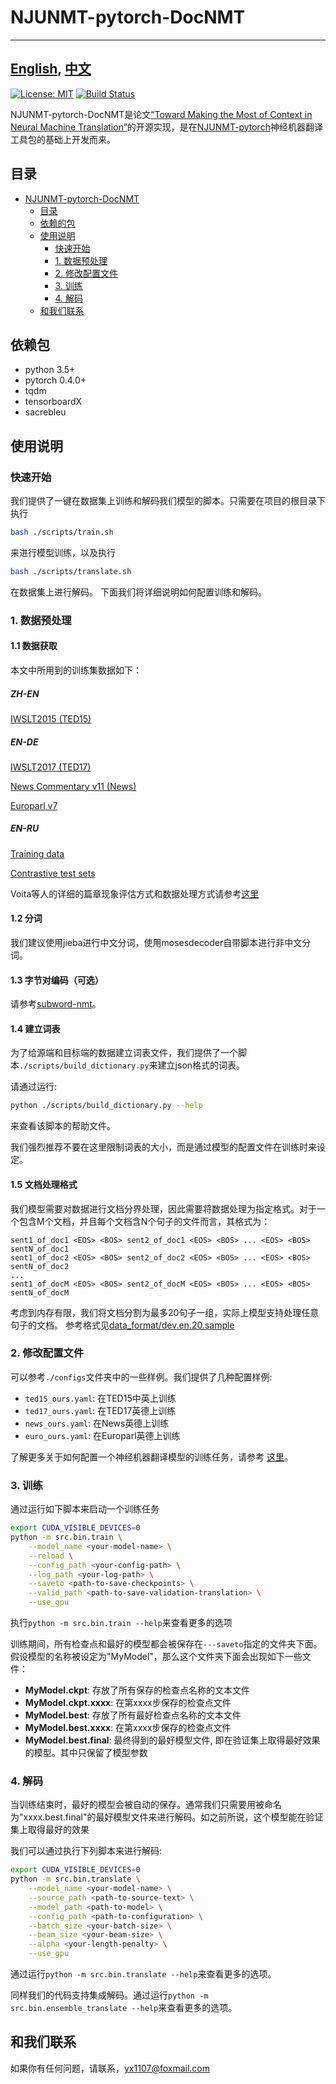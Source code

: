 # NJUNMT-pytorch-DocNMT

---
[English](README.md), [中文](README-zh.md)
---

[![License: MIT](https://img.shields.io/badge/License-MIT-yellow.svg)](https://opensource.org/licenses/MIT) [![Build Status](https://travis-ci.com/whr94621/NJUNMT-pytorch.svg?branch=dev-travis-ci)](https://travis-ci.com/whr94621/NJUNMT-pytorch)

NJUNMT-pytorch-DocNMT是论文[“Toward Making the Most of Context in Neural Machine Translation”](https://arxiv.org/abs/2002.07982)的开源实现，是在[NJUNMT-pytorch](https://github.com/whr94621/NJUNMT-pytorch)神经机器翻译工具包的基础上开发而来。

## 目录
- [NJUNMT-pytorch-DocNMT](#njunmt-pytorch-docnmt)
    - [目录](#%E7%9B%AE%E5%BD%95)
    - [依赖的包](#%E4%BE%9D%E8%B5%96%E7%9A%84%E5%8C%85)
    - [使用说明](#%E4%BD%BF%E7%94%A8%E8%AF%B4%E6%98%8E)
        - [快速开始](#%E5%BF%AB%E9%80%9F%E5%BC%80%E5%A7%8B)
        - [1. 数据预处理](#1-数据预处理)
        - [2. 修改配置文件](#2-%E4%BF%AE%E6%94%B9%E9%85%8D%E7%BD%AE%E6%96%87%E4%BB%B6)
        - [3. 训练](#3-%E8%AE%AD%E7%BB%83)
        - [4. 解码](#4-%E8%A7%A3%E7%A0%81)
    - [和我们联系](#%E5%92%8C%E6%88%91%E4%BB%AC%E8%81%94%E7%B3%BB)

## 依赖包

- python 3.5+
- pytorch 0.4.0+
- tqdm
- tensorboardX
- sacrebleu

## 使用说明

### 快速开始
我们提供了一键在数据集上训练和解码我们模型的脚本。只需要在项目的根目录下执行

``` bash
bash ./scripts/train.sh
```

来进行模型训练，以及执行

``` bash
bash ./scripts/translate.sh
```

在数据集上进行解码。
下面我们将详细说明如何配置训练和解码。

### 1. 数据预处理
#### 1.1 数据获取

本文中所用到的训练集数据如下：
##### ZH-EN
[IWSLT2015 (TED15)](https://wit3.fbk.eu/mt.php?release=2015-01)
##### EN-DE
[IWSLT2017 (TED17)](https://github.com/sameenmaruf/selective-attn/tree/master/data/IWSLT2017)

[News Commentary v11 (News)](http://www.casmacat.eu/corpus/news-commentary.html)

[Europarl v7](https://www.statmt.org/europarl/)
##### EN-RU
[Training data](https://www.dropbox.com/s/5drjpx07541eqst/acl19_good_translation_wrong_in_context.zip)

[Contrastive test sets](https://github.com/lena-voita/good-translation-wrong-in-context/tree/master/consistency_testsets)

Voita等人的详细的篇章现象评估方式和数据处理方式请参考[这里](https://github.com/lena-voita/good-translation-wrong-in-context)

#### 1.2 分词

我们建议使用jieba进行中文分词，使用mosesdecoder自带脚本进行非中文分词。

#### 1.3 字节对编码（可选）

请参考[subword-nmt](https://github.com/rsennrich/subword-nmt)。

#### 1.4 建立词表

为了给源端和目标端的数据建立词表文件，我们提供了一个脚本```./scripts/build_dictionary.py```来建立json格式的词表。

请通过运行:

``` bash
python ./scripts/build_dictionary.py --help
```

来查看该脚本的帮助文件。

我们强烈推荐不要在这里限制词表的大小，而是通过模型的配置文件在训练时来设定。

#### 1.5 文档处理格式

我们模型需要对数据进行文档分界处理，因此需要将数据处理为指定格式。对于一个包含M个文档，并且每个文档含N个句子的文件而言，其格式为：
```
sent1_of_doc1 <EOS> <BOS> sent2_of_doc1 <EOS> <BOS> ... <EOS> <BOS> sentN_of_doc1
sent1_of_doc2 <EOS> <BOS> sent2_of_doc2 <EOS> <BOS> ... <EOS> <BOS> sentN_of_doc2
...
sent1_of_docM <EOS> <BOS> sent2_of_docM <EOS> <BOS> ... <EOS> <BOS> sentN_of_docM
```
考虑到内存有限，我们将文档分割为最多20句子一组，实际上模型支持处理任意句子的文档。
参考格式见[data_format/dev.en.20.sample](data_format\dev.en.20.sample)



### 2. 修改配置文件

可以参考```./configs```文件夹中的一些样例。我们提供了几种配置样例:

- ```ted15_ours.yaml```: 在TED15中英上训练
- ```ted17_ours.yaml```: 在TED17英德上训练
- ```news_ours.yaml```: 在News英德上训练
- ```euro_ours.yaml```: 在Europarl英德上训练


了解更多关于如何配置一个神经机器翻译模型的训练任务，请参考
[这里](https://github.com/whr94621/NJUNMT-pytorch/wiki/Configuration)。

### 3. 训练

通过运行如下脚本来启动一个训练任务

``` bash
export CUDA_VISIBLE_DEVICES=0
python -m src.bin.train \
    --model_name <your-model-name> \
    --reload \
    --config_path <your-config-path> \
    --log_path <your-log-path> \
    --saveto <path-to-save-checkpoints> \
    --valid_path <path-to-save-validation-translation> \
    --use_gpu
```

执行```python -m src.bin.train --help```来查看更多的选项

训练期间，所有检查点和最好的模型都会被保存在```---saveto```指定的文件夹下面。假设模型的名称被设定为"MyModel"，那么这个文件夹下面会出现如下一些文件：

- **MyModel.ckpt**: 存放了所有保存的检查点名称的文本文件
- **MyModel.ckpt.xxxx**: 在第xxxx步保存的检查点文件
- **MyModel.best**: 存放了所有最好检查点名称的文本文件
- **MyModel.best.xxxx**: 在第xxxx步保存的检查点文件
- **MyModel.best.final**: 最终得到的最好模型文件, 即在验证集上取得最好效果的模型。其中只保留了模型参数

### 4. 解码

当训练结束时，最好的模型会被自动的保存。通常我们只需要用被命名为"xxxx.best.final"的最好模型文件来进行解码。如之前所说，这个模型能在验证集上取得最好的效果

我们可以通过执行下列脚本来进行解码:

``` bash
export CUDA_VISIBLE_DEVICES=0
python -m src.bin.translate \
    --model_name <your-model-name> \
    --source_path <path-to-source-text> \
    --model_path <path-to-model> \
    --config_path <path-to-configuration> \
    --batch_size <your-batch-size> \
    --beam_size <your-beam-size> \
    --alpha <your-length-penalty> \
    --use_gpu
```

通过运行```python -m src.bin.translate --help```来查看更多的选项。

同样我们的代码支持集成解码。通过运行```python -m src.bin.ensemble_translate --help```来查看更多的选项。


## 和我们联系

如果你有任何问题，请联系[]()，[yx1107@foxmail.com](mailto:yx1107@foxmail.com)

